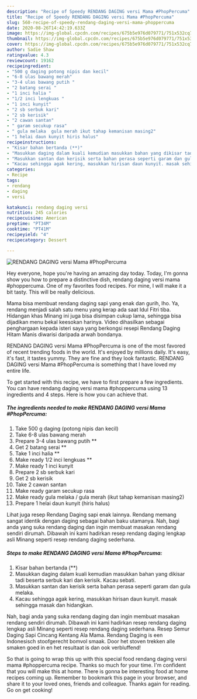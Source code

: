 ```yaml
---
description: "Recipe of Speedy RENDANG DAGING versi Mama #PhopPercuma"
title: "Recipe of Speedy RENDANG DAGING versi Mama #PhopPercuma"
slug: 560-recipe-of-speedy-rendang-daging-versi-mama-phoppercuma
date: 2020-08-26T14:42:19.633Z
image: https://img-global.cpcdn.com/recipes/675b5e976d079771/751x532cq70/rendang-daging-versi-mama-phoppercuma-resipi-foto-utama.jpg
thumbnail: https://img-global.cpcdn.com/recipes/675b5e976d079771/751x532cq70/rendang-daging-versi-mama-phoppercuma-resipi-foto-utama.jpg
cover: https://img-global.cpcdn.com/recipes/675b5e976d079771/751x532cq70/rendang-daging-versi-mama-phoppercuma-resipi-foto-utama.jpg
author: Sadie Shaw
ratingvalue: 4.3
reviewcount: 19162
recipeingredient:
- "500 g daging potong nipis dan kecil"
- "6-8 ulas bawang merah"
- "3-4 ulas bawang putih "
- "2 batang serai "
- "1 inci halia "
- "1/2 inci lengkuas "
- "1 inci kunyit"
- "2 sb serbuk kari"
- "2 sb kerisik"
- "2 cawan santan"
- " garam secukup rasa"
- " gula melaka  gula merah ikut tahap kemanisan masing2"
- "1 helai daun kunyit hiris halus"
recipeinstructions:
- "Kisar bahan bertanda (**)"
- "Masukkan daging dalam kuali kemudian masukkan bahan yang dikisar tadi beserta serbuk kari dan kerisik. Kacau sebati."
- "Masukkan santan dan kerisik serta bahan perasa seperti garam dan gula melaka."
- "Kacau sehingga agak kering, masukkan hirisan daun kunyit. masak sehingga masak dan hidangkan."
categories:
- Recipe
tags:
- rendang
- daging
- versi

katakunci: rendang daging versi 
nutrition: 245 calories
recipecuisine: American
preptime: "PT34M"
cooktime: "PT41M"
recipeyield: "4"
recipecategory: Dessert

---
```



![RENDANG DAGING versi Mama #PhopPercuma](https://img-global.cpcdn.com/recipes/675b5e976d079771/751x532cq70/rendang-daging-versi-mama-phoppercuma-resipi-foto-utama.jpg)

Hey everyone, hope you're having an amazing day today. Today, I'm gonna show you how to prepare a distinctive dish, rendang daging versi mama #phoppercuma. One of my favorites food recipes. For mine, I will make it a bit tasty. This will be really delicious.

Mama bisa membuat rendang daging sapi yang enak dan gurih, lho. Ya, rendang menjadi salah satu menu yang kerap ada saat Idul Fitri tiba. Hidangan khas Minang ini juga bisa disimpan cukup lama, sehingga bisa dijadikan menu bekal keesokan harinya. Video dihasilkan sebagai penghargaan kepada isteri saya yang berkongsi resepi Rendang Daging Hitam Manis diwarisi daripada arwah bondanya.

RENDANG DAGING versi Mama #PhopPercuma is one of the most favored of recent trending foods in the world. It's enjoyed by millions daily. It's easy, it's fast, it tastes yummy. They are fine and they look fantastic. RENDANG DAGING versi Mama #PhopPercuma is something that I have loved my entire life.


To get started with this recipe, we have to first prepare a few ingredients. You can have rendang daging versi mama #phoppercuma using 13 ingredients and 4 steps. Here is how you can achieve that.

<!--inarticleads1-->

##### The ingredients needed to make RENDANG DAGING versi Mama #PhopPercuma:

1. Take 500 g daging (potong nipis dan kecil)
1. Take 6-8 ulas bawang merah
1. Prepare 3-4 ulas bawang putih **
1. Get 2 batang serai **
1. Take 1 inci halia **
1. Make ready 1/2 inci lengkuas **
1. Make ready 1 inci kunyit
1. Prepare 2 sb serbuk kari
1. Get 2 sb kerisik
1. Take 2 cawan santan
1. Make ready  garam secukup rasa
1. Make ready  gula melaka / gula merah (ikut tahap kemanisan masing2)
1. Prepare 1 helai daun kunyit (hiris halus)


Lihat juga resep Rendang Daging sapi enak lainnya. Rendang memang sangat identik dengan daging sebagai bahan baku utamanya. Nah, bagi anda yang suka rendang daging dan ingin membuat masakan rendang sendiri dirumah. Dibawah ini kami hadirkan resep rendang daging lengkap asli Minang seperti resep rendang daging sederhana. 

<!--inarticleads2-->

##### Steps to make RENDANG DAGING versi Mama #PhopPercuma:

1. Kisar bahan bertanda (**)
1. Masukkan daging dalam kuali kemudian masukkan bahan yang dikisar tadi beserta serbuk kari dan kerisik. Kacau sebati.
1. Masukkan santan dan kerisik serta bahan perasa seperti garam dan gula melaka.
1. Kacau sehingga agak kering, masukkan hirisan daun kunyit. masak sehingga masak dan hidangkan.


Nah, bagi anda yang suka rendang daging dan ingin membuat masakan rendang sendiri dirumah. Dibawah ini kami hadirkan resep rendang daging lengkap asli Minang seperti resep rendang daging sederhana. Resep Semur Daging Sapi Cincang Kentang Ala Mama. Rendang Daging is een Indonesisch stoofgerecht bomvol smaak. Door het stoven trekken alle smaken goed in en het resultaat is dan ook verbluffend! 

So that is going to wrap this up with this special food rendang daging versi mama #phoppercuma recipe. Thanks so much for your time. I'm confident that you will make this at home. There is gonna be interesting food at home recipes coming up. Remember to bookmark this page in your browser, and share it to your loved ones, friends and colleague. Thanks again for reading. Go on get cooking!
